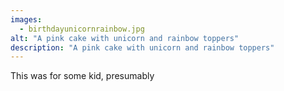 ```yaml
---
images:
  - birthdayunicornrainbow.jpg
alt: "A pink cake with unicorn and rainbow toppers"
description: "A pink cake with unicorn and rainbow toppers"
---
```


This was for some kid, presumably
